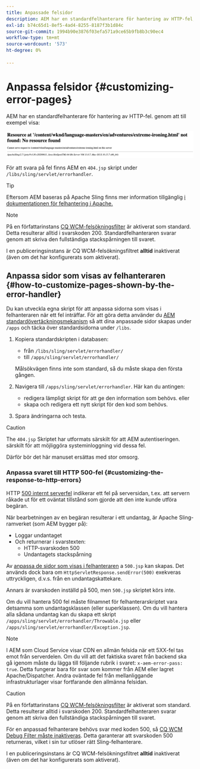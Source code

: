 ```yaml
---
title: Anpassade felsidor
description: AEM har en standardfelhanterare för hantering av HTTP-fel, som kan anpassas.
exl-id: b74c65d1-8ef5-4ad4-8255-8187f3b1d84c
source-git-commit: 1994b90e3876f03efa571a9ce65b9fb8b3c90ec4
workflow-type: tm+mt
source-wordcount: '573'
ht-degree: 0%

---
```


# Anpassa felsidor {#customizing-error-pages}

AEM har en standardfelhanterare för hantering av HTTP-fel. genom att till exempel visa:

![Standardfelmeddelande](assets/error-message-standard.png)

För att svara på fel finns AEM en `404.jsp` skript under `/libs/sling/servlet/errorhandler`.

>[!TIP]
>
>Eftersom AEM baseras på Apache Sling finns mer information tillgänglig [i dokumentationen för felhantering i Apache.](https://sling.apache.org/documentation/the-sling-engine/errorhandling.html)

>[!NOTE]
>
>På en författarinstans [CQ WCM-felsökningsfilter](/help/implementing/deploying/configuring-osgi.md) är aktiverat som standard. Detta resulterar alltid i svarskoden 200. Standardfelhanteraren svarar genom att skriva den fullständiga stackspårningen till svaret.
>
>I en publiceringsinstans är CQ WCM-felsökningsfiltret **alltid** inaktiverat (även om det har konfigurerats som aktiverat).

## Anpassa sidor som visas av felhanteraren {#how-to-customize-pages-shown-by-the-error-handler}

Du kan utveckla egna skript för att anpassa sidorna som visas i felhanteraren när ett fel inträffar. För att göra detta använder du [AEM standardövertäckningsmekanism](/help/implementing/developing/introduction/overlays.md) så att dina anpassade sidor skapas under `/apps` och täcka över standardsidorna under `/libs`.

1. Kopiera standardskripten i databasen:

   * från `/libs/sling/servlet/errorhandler/`
   * till `/apps/sling/servlet/errorhandler/`

   Målsökvägen finns inte som standard, så du måste skapa den första gången.

1. Navigera till `/apps/sling/servlet/errorhandler`. Här kan du antingen:

   * redigera lämpligt skript för att ge den information som behövs. eller
   * skapa och redigera ett nytt skript för den kod som behövs.

1. Spara ändringarna och testa.

>[!CAUTION]
>
>The `404.jsp` Skriptet har utformats särskilt för att AEM autentiseringen. särskilt för att möjliggöra systeminloggning vid dessa fel.
>
>Därför bör det här manuset ersättas med stor omsorg.

### Anpassa svaret till HTTP 500-fel {#customizing-the-response-to-http-errors}

HTTP [500 internt serverfel](https://www.w3.org/Protocols/rfc2616/rfc2616-sec10.html) indikerar ett fel på serversidan, t.ex. att servern råkade ut för ett oväntat tillstånd som gjorde att den inte kunde utföra begäran.

När bearbetningen av en begäran resulterar i ett undantag, är Apache Sling-ramverket (som AEM bygger på):

* Loggar undantaget
* Och returnerar i svarstexten:
   * HTTP-svarskoden 500
   * Undantagets stackspårning

Av [anpassa de sidor som visas i felhanteraren](#how-to-customize-pages-shown-by-the-error-handler) a `500.jsp` kan skapas. Det används dock bara om `HttpServletResponse.sendError(500)` exekveras uttryckligen, d.v.s. från en undantagskattekare.

Annars är svarskoden inställd på 500, men `500.jsp` skriptet körs inte.

Om du vill hantera 500 fel måste filnamnet för felhanterarskriptet vara detsamma som undantagsklassen (eller superklassen). Om du vill hantera alla sådana undantag kan du skapa ett skript `/apps/sling/servlet/errorhandler/Throwable.jsp` eller `/apps/sling/servlet/errorhandler/Exception.jsp`.

>[!NOTE]
>
>I AEM som Cloud Service visar CDN en allmän felsida när ett 5XX-fel tas emot från serverdelen. Om du vill att det faktiska svaret från backend ska gå igenom måste du lägga till följande rubrik i svaret: `x-aem-error-pass: true`.
>Detta fungerar bara för svar som kommer från AEM eller lagret Apache/Dispatcher. Andra oväntade fel från mellanliggande infrastrukturlager visar fortfarande den allmänna felsidan.

>[!CAUTION]
>
>På en författarinstans [CQ WCM-felsökningsfilter](/help/implementing/deploying/configuring-osgi.md) är aktiverat som standard. Detta resulterar alltid i svarskoden 200. Standardfelhanteraren svarar genom att skriva den fullständiga stackspårningen till svaret.
>
>För en anpassad felhanterare behövs svar med koden 500, så [CQ WCM Debug Filter måste inaktiveras](/help/implementing/deploying/configuring-osgi.md). Detta garanterar att svarskoden 500 returneras, vilket i sin tur utlöser rätt Sling-felhanterare.
>
>I en publiceringsinstans är CQ WCM-felsökningsfiltret **alltid** inaktiverat (även om det har konfigurerats som aktiverat).
